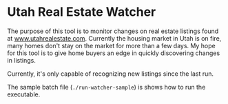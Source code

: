 # Utah Real Estate Watcher

The purpose of this tool is to monitor changes on real estate listings found at www.utahrealestate.com. Currently the housing market in Utah is on fire, many homes don't stay on the market for more than a few days. My hope for this tool is to give home buyers an edge in quickly discovering changes in listings.

Currently, it's only capable of recognizing new listings since the last run.

The sample batch file (`./run-watcher-sample`) is shows how to run the executable.